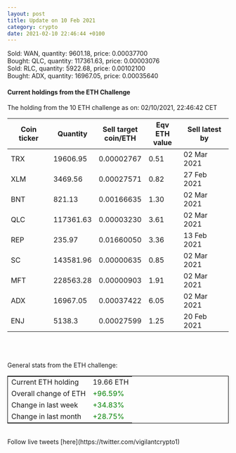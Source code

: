 ```yaml
---
layout: post
title: Update on 10 Feb 2021
category: crypto
date: 2021-02-10 22:46:44 +0100
---
```

<!-- Global site tag (gtag.js) - Google Analytics -->
<script async src="https://www.googletagmanager.com/gtag/js?id=UA-103831149-5"></script>
<script>
  window.dataLayer = window.dataLayer || [];
  function gtag(){dataLayer.push(arguments);}
  gtag('js', new Date());

  gtag('config', 'UA-103831149-5');
</script>
Sold: WAN, quantity:      9601.18, price:   0.00037700<br>Bought: QLC, quantity:    117361.63, price:   0.00003076<br>Sold: RLC, quantity:      5922.68, price:   0.00102100<br>Bought: ADX, quantity:     16967.05, price:   0.00035640<br>

#### Current holdings from the ETH Challenge

The holding from the 10 ETH challenge as on: 02/10/2021, 22:46:42 CET

|Coin ticker|Quantity|Sell target<br>coin/ETH|Eqv ETH<br>value|Sell latest by|
|-----------|--------|-----------|-----------|--------------|
TRX|19606.95|  0.00002767|0.51|02 Mar 2021|
XLM|3469.56|  0.00027571|0.82|27 Feb 2021|
BNT|821.13|  0.00166635|1.30|02 Mar 2021|
QLC|117361.63|  0.00003230|3.61|02 Mar 2021|
REP|235.97|  0.01660050|3.36|13 Feb 2021|
SC|143581.96|  0.00000635|0.85|02 Mar 2021|
MFT|228563.28|  0.00000903|1.91|02 Mar 2021|
ADX|16967.05|  0.00037422|6.05|02 Mar 2021|
ENJ|5138.3|  0.00027599|1.25|20 Feb 2021|

<br>
<br>
<br>
General stats from the ETH challenge:

<table style="border:1px solid black;margin-left:auto;margin-right:auto;">
	<tbody>
	<tr>
		<td>Current ETH holding</td>
		<td>     19.66 ETH</td>
	</tr>
	<tr>
		<td>Overall change of ETH</td>
		<td><font color="green">+96.59%</font></td>
	</tr>
	<tr>
		<td>Change in last week</td>
		<td><font color="green">+34.83%</font></td>
	</tr>
	<tr>
		<td>Change in last month</td>
		<td><font color="green">+28.75%</font></td>
	</tr>
	</tbody>
</table>

<br>
Follow live tweets [here](https://twitter.com/vigilantcrypto1)
<br>
<br>